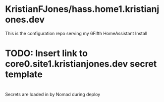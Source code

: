 # KristianFJones/hass.home1.kristianjones.dev

This is the configuration repo serving my 6Fifth HomeAssistant Install


#
# TODO: Insert link to core0.site1.kristianjones.dev secret template
#

Secrets are loaded in by Nomad during deploy

